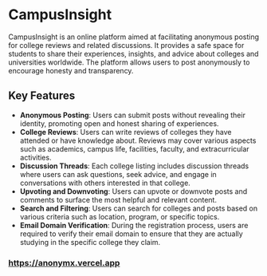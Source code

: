 # CampusInsight

CampusInsight is an online platform aimed at facilitating anonymous posting for college reviews and related discussions. It provides a safe space for students to share their experiences, insights, and advice about colleges and universities worldwide. The platform allows users to post anonymously to encourage honesty and transparency.

## Key Features

- **Anonymous Posting**: Users can submit posts without revealing their identity, promoting open and honest sharing of experiences.
- **College Reviews**: Users can write reviews of colleges they have attended or have knowledge about. Reviews may cover various aspects such as academics, campus life, facilities, faculty, and extracurricular activities.
- **Discussion Threads**: Each college listing includes discussion threads where users can ask questions, seek advice, and engage in conversations with others interested in that college.
- **Upvoting and Downvoting**: Users can upvote or downvote posts and comments to surface the most helpful and relevant content.
- **Search and Filtering**: Users can search for colleges and posts based on various criteria such as location, program, or specific topics.
- **Email Domain Verification**: During the registration process, users are required to verify their email domain to ensure that they are actually studying in the specific college they claim.

### https://anonymx.vercel.app
